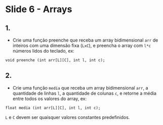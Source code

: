 <meta http-equiv="Content-Type" content="text/html; charset=UTF-8"/></p>        

Slide 6 - Arrays
=================

## 1.

- Crie uma função preenche que receba um array bidimensional `arr` de inteiros
  com uma dimensão fixa (`LxC`), e preencha o array com `l*c` números lidos do
  teclado, ex:

```
void preenche (int arr[L][C], int l, int c);
```

## 2.

- Crie uma função `media` que receba um array bidimensional `arr`, a quantidade
  de linhas `l`, a quantidade de colunas `c`, e retorne a média entre todos os
  valores do array, ex:

```
float media (int arr[L][C], int l, int c);
```

`L` e `C` devem ser quaisquer valores constantes predefinidos.
